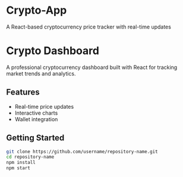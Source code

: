 # Crypto-App
A React-based cryptocurrency price tracker with real-time updates
# Crypto Dashboard

A professional cryptocurrency dashboard built with React for tracking market trends and analytics.

## Features
- Real-time price updates
- Interactive charts
- Wallet integration

## Getting Started
```bash
git clone https://github.com/username/repository-name.git
cd repository-name
npm install
npm start
